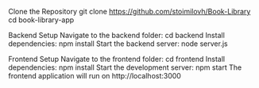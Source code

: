 Clone the Repository
git clone https://github.com/stoimilovh/Book-Library
cd book-library-app

Backend Setup
Navigate to the backend folder: cd backend
Install dependencies: npm install
Start the backend server: node server.js

Frontend Setup
Navigate to the frontend folder: cd frontend
Install dependencies: npm install
Start the development server: npm start
The frontend application will run on http://localhost:3000
